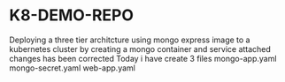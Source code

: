 # K8-DEMO-REPO

Deploying a three tier architcture using mongo express image to a kubernetes cluster by creating a mongo container and service attached
changes has been corrected
Today i have create 3 files
mongo-app.yaml
mongo-secret.yaml
web-app.yaml
